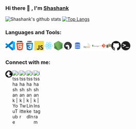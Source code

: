 ### Hi there 👋 , I'm [Shashank][website]

<!---
- 🌱 I’m currently learning ...
- 👯 I’m looking to collaborate on ...
- 🤔 I’m looking for help with ...
- 💬 Ask me about ...
- 📫 How to reach me: ...
- 😄 Pronouns: ...
- ⚡ Fun fact: I love playing Games

### Spotify Playing 🎧
[<img src="https://now-playing-codestackr.vercel.app/api/spotify-playing" alt="Shashank Spotify Playing" width="350" />](https://open.spotify.com/user/shashanksj)
- 🔭 I’m currently working on ...
--->
![Shashank's github stats](https://github-readme-stats.vercel.app/api?username=itsshashank&count_private=true)
[![Top Langs](https://github-readme-stats.vercel.app/api/top-langs/?username=itsshashank&hide=html&layout=compact)](https://github.com/anuraghazra/github-readme-stats)

### Languages and Tools:

[<img align="left" alt="Visual Studio Code" width="30px" src="https://raw.githubusercontent.com/github/explore/80688e429a7d4ef2fca1e82350fe8e3517d3494d/topics/visual-studio-code/visual-studio-code.png" />]()
[<img align="left" alt="HTML5" width="30px" src="https://raw.githubusercontent.com/github/explore/80688e429a7d4ef2fca1e82350fe8e3517d3494d/topics/html/html.png" />]()
[<img align="left" alt="CSS3" width="30px" src="https://raw.githubusercontent.com/github/explore/80688e429a7d4ef2fca1e82350fe8e3517d3494d/topics/css/css.png" />]()
[<img align="left" alt="JavaScript" width="30px" src="https://raw.githubusercontent.com/github/explore/80688e429a7d4ef2fca1e82350fe8e3517d3494d/topics/javascript/javascript.png" />]()
[<img align="left" alt="React" width="30px" src="https://raw.githubusercontent.com/github/explore/80688e429a7d4ef2fca1e82350fe8e3517d3494d/topics/react/react.png" />]()
[<img align="left" alt="Node.js" width="30px" src="https://raw.githubusercontent.com/github/explore/80688e429a7d4ef2fca1e82350fe8e3517d3494d/topics/nodejs/nodejs.png" />]()
[<img align="left" alt="Deno" width="30px" src="https://raw.githubusercontent.com/github/explore/361e2821e2dea67711cde99c9c40ed357061cf27/topics/deno/deno.png" />]()
[<img align="left" alt="SQL" width="30px" src="https://raw.githubusercontent.com/github/explore/80688e429a7d4ef2fca1e82350fe8e3517d3494d/topics/sql/sql.png" />]()
[<img align="left" alt="MySQL" width="30px" src="https://raw.githubusercontent.com/github/explore/80688e429a7d4ef2fca1e82350fe8e3517d3494d/topics/mysql/mysql.png" />]()
[<img align="left" alt="MongoDB" width="30px" src="https://raw.githubusercontent.com/github/explore/80688e429a7d4ef2fca1e82350fe8e3517d3494d/topics/mongodb/mongodb.png" />]()
[<img align="left" alt="Git" width="30px" src="https://raw.githubusercontent.com/github/explore/80688e429a7d4ef2fca1e82350fe8e3517d3494d/topics/git/git.png" />]()
[<img align="left" alt="GitHub" width="30px" src="https://raw.githubusercontent.com/github/explore/78df643247d429f6cc873026c0622819ad797942/topics/github/github.png" />]()
[<img align="left" alt="Terminal" width="30px" src="https://raw.githubusercontent.com/github/explore/80688e429a7d4ef2fca1e82350fe8e3517d3494d/topics/terminal/terminal.png" />]()

<br />
<br />


### Connect with me:

[<img  align="left" alt="itsshashank.github.io" width="22px" src="https://raw.githubusercontent.com/iconic/open-iconic/master/svg/globe.svg" />][website]
[<img align="left" alt="itsshashank | YouTube" width="22px" src="https://cdn.jsdelivr.net/npm/simple-icons@v3/icons/youtube.svg" />][youtube]
[<img align="left" alt="itsshashank | Twitter" width="22px" src="https://cdn.jsdelivr.net/npm/simple-icons@v3/icons/twitter.svg" />][twitter]
[<img align="left" alt="itsshashank | LinkedIn" width="22px" src="https://cdn.jsdelivr.net/npm/simple-icons@v3/icons/linkedin.svg" />][linkedin]
[<img align="left" alt="itsshashank | Instagram" width="22px" src="https://cdn.jsdelivr.net/npm/simple-icons@v3/icons/instagram.svg" />][instagram]

<br />



[website]: https://itsshashank.github.io/
[twitter]: https://twitter.com/shashank1sj
[youtube]: https://www.youtube.com/channel/UCd9MyVFnas3ZgynVqYAqwYw?view_as=subscriber
[instagram]: https://www.instagram.com/its_shashank_sj/
[linkedin]: https://www.linkedin.com/in/shashank-babu-428a18124/

